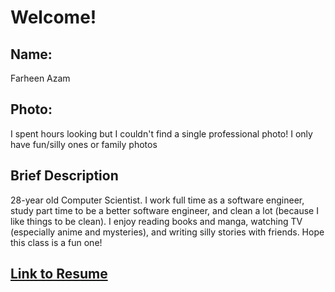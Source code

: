 # Welcome!

## Name:
Farheen Azam 

## Photo:
I spent hours looking but I couldn't find a single professional photo! I only have fun/silly ones or family photos

## Brief Description
28-year old Computer Scientist. I work full time as a software engineer, study part time to be a better software engineer, and clean a lot (because I like things to be clean). I enjoy reading books and manga, watching TV (especially anime and mysteries), and writing silly stories with friends. Hope this class is a fun one!

## [Link to Resume](Resume.pdf)
